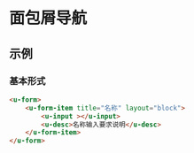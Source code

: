 # 面包屑导航

## 示例
### 基本形式

``` html
<u-form>
    <u-form-item title="名称" layout="block">
        <u-input ></u-input>
        <u-desc>名称输入要求说明</u-desc>
    </u-form-item>
</u-form>
```